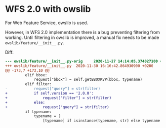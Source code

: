 # WFS 2.0 with owslib
For Web Feature Service, owslib is used.

However, in WFS 2.0 implementation there is a bug preventing filtering from working.
Until filtering in owslib is improved, a manual fix needs to be made `owslib/feature/__init__.py`.

Diff:
```diff
--- owslib/feature/__init__.py-orig     2020-11-27 14:14:05.374027100 +0200
+++ owslib/feature/__init__.py  2020-11-30 16:16:42.864930900 +0200
@@ -173,7 +173,10 @@
         elif bbox:
             request["bbox"] = self.getBBOXKVP(bbox, typename)
         elif filter:
-            request["query"] = str(filter)
+            if self.version == '2.0.0':
+                request["filter"] = str(filter)
+            else:
+                request["query"] = str(filter)
         if typename:
             typename = (
                 [typename] if isinstance(typename, str) else typename
```